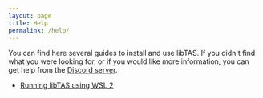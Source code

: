 ```yaml
---
layout: page
title: Help
permalink: /help/
---
```


You can find here several guides to install and use libTAS. If you didn't find
what you were looking for, or if you would like more information, you can
get help from the [Discord server](https://discord.gg/3MBVAzU).
* [Running libTAS using WSL 2](../guides/wsl)

